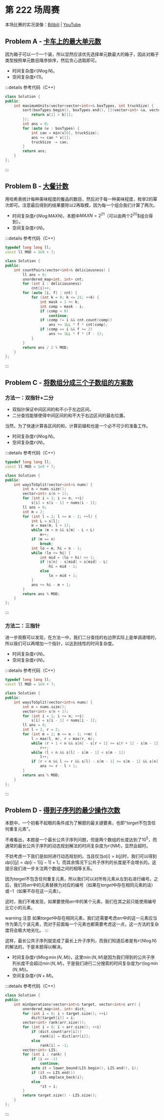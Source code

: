 # 第 222 场周赛

本场比赛的实况录像：[Bilibili](https://www.bilibili.com/video/BV1sA411W7VC) | [YouTube](https://youtu.be/nMh6nZxjWUQ)

## Problem A - [卡车上的最大单元数](https://leetcode.cn/problems/maximum-units-on-a-truck/)

因为箱子可以一个一个装，所以显然应该优先选择单元数最大的箱子，因此对箱子类型按照单元数目降序排序，然后贪心选取即可。

- 时间复杂度$\mathcal{O}(N\log N)$。
- 空间复杂度$\mathcal{O}(1)$。

:::details 参考代码（C++）

```cpp
class Solution {
public:
    int maximumUnits(vector<vector<int>>& boxTypes, int truckSize) {
        sort(boxTypes.begin(), boxTypes.end(), [](vector<int> &a, vector<int> &b){
            return a[1] > b[1]; 
        });
        int ans = 0;
        for (auto &v : boxTypes) {
            int can = min(v[0], truckSize);
            ans += can * v[1];
            truckSize -= can;
        }
        return ans;
    }
};
```

:::

## Problem B - [大餐计数](https://leetcode.cn/problems/count-good-meals/)

用哈希表统计每种美味程度的餐品的数目，然后对于每一种美味程度，枚举$2$的幂次即可。注意最后得到的结果要除以$2$再取模，因为每一个组合我们计算了两次。

- 时间复杂度$\mathcal{O}(N\log MAXN)$，本题中$MAXN=2^{21}$（可以由两个$2^{20}$$组合得到）。
- 空间复杂度$\mathcal{O}(N)$。

:::details 参考代码（C++）

```cpp
typedef long long ll;
const ll MOD = 1e9 + 7;

class Solution {
public:
    int countPairs(vector<int>& deliciousness) {
        ll ans = 0;
        unordered_map<int, int> cnt;
        for (int i : deliciousness)
            cnt[i]++;
        for (auto [i, f] : cnt) {
            for (int k = 0; k <= 21; ++k) {
                int mask = 1 << k;
                int comp = mask - i;
                if (comp < 0)
                    continue;
                if (comp != i && cnt.count(comp))
                    ans += 1LL * f * cnt[comp];
                if (comp == i && f >= 2)
                    ans += 1LL * f * (f - 1);
            }
        }
        return ans / 2 % MOD;
    }
};
```

:::

## Problem C - [将数组分成三个子数组的方案数](https://leetcode.cn/problems/ways-to-split-array-into-three-subarrays/)

### 方法一：双指针+二分

- 双指针保证中间区间的和不小于左边区间。
- 二分查找能够使得中间区间的和不大于右边区间的最右位置。

当然，为了快速计算各区间的和，计算前缀和也是一个必不可少的准备工作。

- 时间复杂度$\mathcal{O}(N\log N)$。
- 空间复杂度$\mathcal{O}(N)$。

:::details 参考代码（C++）

```cpp
typedef long long ll;
const ll MOD = 1e9 + 7;

class Solution {
public:
    int waysToSplit(vector<int>& nums) {
        int n = nums.size();
        vector<int> s(n + 1);
        for (int i = 1; i <= n; ++i)
            s[i] = s[i - 1] + nums[i - 1];
        ll ans = 0;
        int m = 2;
        for (int l = 1; l <= n - 2; ++l) {
            int L = s[l];
            m = max(m, l + 1);
            while (m < n && s[m] - L < L)
                m++;
            if (m == n)
                break;
            int lo = m, hi = n - 1;
            while (lo <= hi) {
                int mid = (lo + hi) >> 1;
                if (s[n] - s[mid] < s[mid] - L)
                    hi = mid - 1;
                else
                    lo = mid + 1;
            }
            ans += hi - m + 1;
        }
        return ans % MOD;
    }
};
```

:::

### 方法二：三指针

进一步观察可以发现，在方法一中，我们二分查找的右边界实际上是单调递增的，所以我们可以再增加一个指针，以达到线性的时间复杂度。

- 时间复杂度$\mathcal{O}(N)$。
- 空间复杂度$\mathcal{O}(N)$。

:::details 参考代码（C++）

```cpp
typedef long long ll;
const ll MOD = 1e9 + 7;

class Solution {
public:
    int waysToSplit(vector<int>& nums) {
        int n = nums.size();
        vector<int> s(n + 1);
        for (int i = 1; i <= n; ++i)
            s[i] = s[i - 1] + nums[i - 1];
        ll ans = 0;
        int l = 2, r = 2;
        for (int m = 2; m <= n - 1; ++m) {
            l = max(l, m), r = max(r, m);
            while (r + 1 < n && s[n] - s[r + 1] >= s[r + 1] - s[m - 1])
                r++;
            while (l < n && s[l] - s[m - 1] < s[m - 1])
                l++;
            if (r < n && l <= r && s[l] - s[m - 1] >= s[m - 1] && s[n] - s[r] >= s[r] - s[m - 1])
                ans += r - l + 1;
        }
        return ans % MOD;
    }
};
```

:::

## Problem D - [得到子序列的最少操作次数](https://leetcode.cn/problems/minimum-operations-to-make-a-subsequence/)

本题中，一个初看不起眼的条件成为了解题的最关键要素，也即“$target$不包含任何重复元素”。

不难看出，本题是一个最长公共子序列问题，但是两个数组的长度达到了$10^5$，而通常的最长公共子序列的动态规划解法的时间复杂度为$\mathcal{O}(NM)$，显然会超时。

不妨考虑一下我们是如何进行动态规划的。当且仅当$a[i]=b[j]$时，我们可以得到$dp[i][j]=dp[i-1][j-1]+1$，而其余情况下公共子序列的长度是不会增长的。这提示我们进一步关注两个数组之间的相等关系。

因为$target$不包含任何重复元素，所以我们可以对所有元素从左到右进行编号。之后，我们将$arr$中的元素替换为对应的编号（如果在$target$中存在相同元素的话）或$-1$（如果不存在这一元素）。

这时，我们不难发现，如果要使用$arr$中的某个元素，我们在其之前只能使用编号比它小的元素。

warning 注意
如果$target$中存在相同元素，我们还需要考虑$arr$中的这一元素应当作为第几个该元素，而对于前面每一个元素也都需要考虑这一点，这一方法的复杂度将会极大地劣化。
:::

这样，最长公共子序列就变成了最长上升子序列，而我们知道后者是有$\mathcal{O}(N\log N)$的解法的，于是本题得以解决。

- 时间复杂度$\mathcal{O}(M\log\min(N,M))$，这里$\min(N,M)$是因为我们得到的公共子序列长度不会超过$\min(N,M)$，于是我们进行二分搜索的时间复杂度为$\mathcal{O}(\log\min(N,M))$。
- 空间复杂度$\mathcal{O}(N+M)$。

:::details 参考代码（C++）

```cpp
class Solution {
public:
    int minOperations(vector<int>& target, vector<int>& arr) {
        unordered_map<int, int> dict;
        for (int i = 0; i < target.size(); ++i)
            dict[target[i]] = i;
        vector<int> rank(arr.size());
        for (int i = 0; i < arr.size(); ++i)
            if (dict.count(arr[i]))
                rank[i] = dict[arr[i]];
            else
                rank[i] = -1;
        vector<int> LIS;
        for (int i : rank) {
            if (i == -1)
                continue;
            auto it = lower_bound(LIS.begin(), LIS.end(), i);
            if (it == LIS.end())
                LIS.emplace_back(i);
            else
                *it = i;
        }
        return target.size() - LIS.size();
    }
};
```

:::
